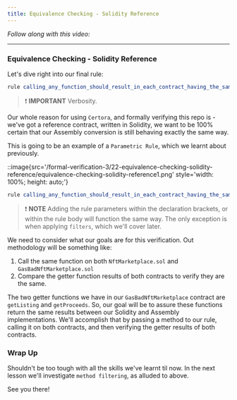 ```yaml
---
title: Equivalence Checking - Solidity Reference
---
```


_Follow along with this video:_

---

### Equivalence Checking - Solidity Reference

Let's dive right into our final rule:

```js
rule calling_any_function_should_result_in_each_contract_having_the_same_state(){}
```

> ❗ **IMPORTANT**
> Verbosity.

Our whole reason for using `Certora`, and formally verifying this repo is - we've got a reference contract, written in Solidity, we want to be 100% certain that our Assembly conversion is still behaving exactly the same way.

This is going to be an example of a `Parametric Rule`, which we learnt about previously.

::image{src='/formal-verification-3/22-equivalence-checking-solidity-reference/equivalence-checking-solidity-reference1.png' style='width: 100%; height: auto;'}

```js
rule calling_any_function_should_result_in_each_contract_having_the_same_state(method f){}
```

> ❗ **NOTE**
> Adding the rule parameters within the declaration brackets, or within the rule body will function the same way. The only exception is when applying `filters`, which we'll cover later.

We need to consider what our goals are for this verification. Out methodology will be something like:

1. Call the same function on both `NftMarketplace.sol` and `GasBadNftMarketplace.sol`
2. Compare the getter function results of both contracts to verify they are the same.

The two getter functions we have in our `GasBadNftMarketplace` contract are `getListing` and `getProceeds`. So, our goal will be to assure these functions return the same results between our Solidity and Assembly implementations. We'll accomplish that by passing a method to our rule, calling it on both contracts, and then verifying the getter results of both contracts.

### Wrap Up

Shouldn't be too tough with all the skills we've learnt til now. In the next lesson we'll investigate `method filtering`, as alluded to above.

See you there!
